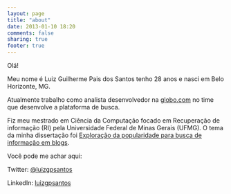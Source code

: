 ```yaml
---
layout: page
title: "about"
date: 2013-01-10 18:20
comments: false
sharing: true
footer: true
---
```


Olá!

Meu nome é Luiz Guilherme Pais dos Santos tenho 28 anos e nasci em Belo Horizonte, MG.

Atualmente trabalho como analista desenvolvedor na [globo.com](http://globo.com/) no
time que desenvolve a plataforma de busca.

Fiz meu mestrado em Ciência da Computação focado em Recuperação de informação (RI) 
pela Universidade Federal de Minas Gerais (UFMG). O tema da minha dissertação foi
<a href="http://www.bibliotecadigital.ufmg.br/dspace/handle/1843/SLSS-7WMGFM" target="_blank">Exploração da popularidade para busca de informação em blogs</a>.

Você pode me achar aqui:

Twitter: <a href="https://twitter.com/luizgpsantos" target="_blank">@luizgpsantos</a>

LinkedIn: <a href="http://lnkd.in/qVHVWG">luizgpsantos</a>
